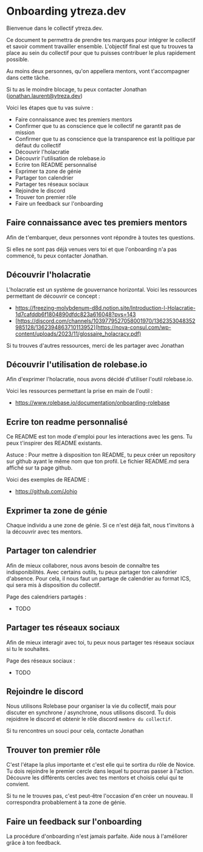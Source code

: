 # Onboarding ytreza.dev

Bienvenue dans le collectif ytreza.dev.

Ce document te permettra de prendre tes marques pour intégrer le collectif et savoir comment travailler ensemble. L'objectif final est que tu trouves ta place au sein du collectif pour que tu puisses contribuer le plus rapidement possible.

Au moins deux personnes, qu'on appellera mentors, vont t'accompagner dans cette tâche.

Si tu as le moindre blocage, tu peux contacter Jonathan (jonathan.laurent@ytreza.dev)

Voici les étapes que tu vas suivre : 
* Faire connaissance avec tes premiers mentors
* Confirmer que tu as conscience que le collectif ne garantit pas de mission
* Confirmer que tu as conscience que la transparence est la politique par défaut du collectif
* Découvrir l'holacratie
* Découvrir l'utilisation de rolebase.io
* Ecrire ton README personnalisé
* Exprimer ta zone de génie
* Partager ton calendrier
* Partager tes réseaux sociaux
* Rejoindre le discord
* Trouver ton premier rôle
* Faire un feedback sur l'onboarding


## Faire connaissance avec tes premiers mentors
Afin de t'embarquer, deux personnes vont répondre à toutes tes questions.

Si elles ne sont pas déjà venues vers toi et que l'onboarding n'a pas commencé, tu peux contacter Jonathan.

## Découvrir l'holacratie
L'holacratie est un système de gouvernance horizontal.
Voici les ressources permettant de découvrir ce concept : 
- https://freezing-molybdenum-d8d.notion.site/Introduction-l-Holacratie-1d7cafddb6f1804890dfdc823a616048?pvs=143
- [https://discord.com/channels/1039779527058001970/1362353048352985128/1362394863710113952](https://nova-consul.com/wp-content/uploads/2023/11/glossaire_holacracy.pdf)

Si tu trouves d'autres ressources, merci de les partager avec Jonathan

## Découvrir l'utilisation de rolebase.io
Afin d'exprimer l'holacratie, nous avons décidé d'utiliser l'outil rolebase.io. 

Voici les ressources permettant la prise en main de l'outil : 
- https://www.rolebase.io/documentation/onboarding-rolebase

## Ecrire ton readme personnalisé
Ce README est ton mode d'emploi pour les interactions avec les gens. Tu peux t'inspirer des README existants.

Astuce : Pour mettre à disposition ton README, tu peux créer un repository sur github ayant le même nom que ton profil. Le fichier README.md sera affiché sur ta page github.

Voici des exemples de README : 
- https://github.com/Johjo

## Exprimer ta zone de génie
Chaque individu a une zone de génie. Si ce n'est déjà fait, nous t'invitons à la découvrir avec tes mentors.

## Partager ton calendrier 
Afin de mieux collaborer, nous avons besoin de connaître tes indisponibilités. Avec certains outils, tu peux partager ton calendrier d'absence. Pour cela, il nous faut un partage de calendrier au format ICS, qui sera mis à disposition du collectif.

Page des calendriers partagés : 
- TODO

## Partager tes réseaux sociaux
Afin de mieux interagir avec toi, tu peux nous partager tes réseaux sociaux si tu le souhaites.

Page des réseaux sociaux : 
- TODO

## Rejoindre le discord
Nous utilisons Rolebase pour organiser la vie du collectif, mais pour discuter en synchrone / asynchrone, nous utilisons discord.
Tu dois rejoidnre le discord et obtenir le rôle discord `membre du collectif`.

Si tu rencontres un souci pour cela, contacte Jonathan

## Trouver ton premier rôle
C'est l'étape la plus importante et c'est elle qui te sortira du rôle de Novice. Tu dois rejoindre le premier cercle dans lequel tu pourras passer à l'action. Découvre les différents cercles avec tes mentors et choisis celui qui te convient.

Si tu ne le trouves pas, c'est peut-être l'occasion d'en créer un nouveau. Il correspondra probablement à ta zone de génie.

## Faire un feedback sur l'onboarding
La procédure d'onboarding n'est jamais parfaite. Aide nous à l'améliorer grâce à ton feedback. 
